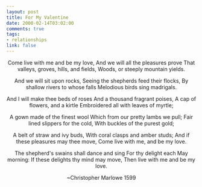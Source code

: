 ```yaml
--- 
layout: post
title: For My Valentine
date: 2000-02-14T03:02:00
comments: true
tags:
- relationships
link: false
---
```

<div align="center">



Come live with me and be my love,
And we will all the pleasures prove
That valleys, groves, hills, and fields,
Woods, or steeply mountain yields.

And we will sit upon rocks,
Seeing the shepherds feed their flocks,
By shallow rivers to whose falls
Melodious birds sing madrigals.

And I will make thee beds of roses
And a thousand fragrant poises,
A cap of flowers, and a kirtle
Embroidered all with leaves of myrtle;

A gown made of the finest wool
Which from our pretty lambs we pull;
Fair lined slippers for the cold,
With buckles of the purest gold;

A belt of straw and ivy buds,
With coral clasps and amber studs;
And if these pleasures may thee move,
Come live with me, and be my love.

The shepherd's swains shall dance and sing
For thy delight each May morning:
If these delights thy mind may move,
Then live with me and be my love.





~Christopher Marlowe 1599
</div>
